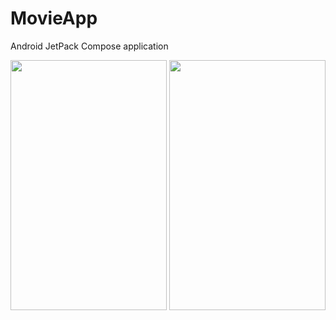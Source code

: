 # MovieApp

Android JetPack Compose application 

<img src="https://user-images.githubusercontent.com/86000192/155784324-683851a6-31eb-4971-aee0-cc838d6eb2b3.png" align="center" width="250" height="400">

<img src="https://user-images.githubusercontent.com/86000192/155784377-968f6544-60b1-4455-be76-b49c85a8959a.png" align="center" width="250" height="400">

